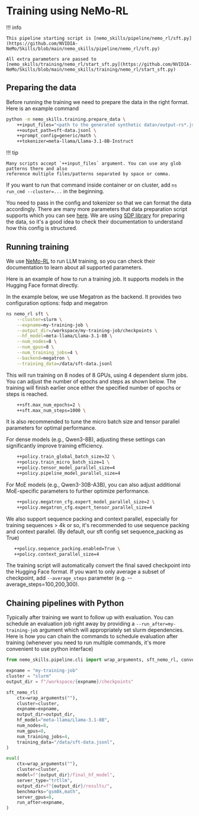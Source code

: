 # Training using NeMo-RL

!!! info

    This pipeline starting script is [nemo_skills/pipeline/nemo_rl/sft.py](https://github.com/NVIDIA-NeMo/Skills/blob/main/nemo_skills/pipeline/nemo_rl/sft.py)

    All extra parameters are passed to [nemo_skills/training/nemo_rl/start_sft.py](https://github.com/NVIDIA-NeMo/Skills/blob/main/nemo_skills/training/nemo_rl/start_sft.py)


## Preparing the data

Before running the training we need to prepare the data in the right format. Here is an example command

```bash
python -m nemo_skills.training.prepare_data \
    ++input_files="<path to the generated synthetic data>/output-rs*.jsonl"> \
    ++output_path=sft-data.jsonl \
    ++prompt_config=generic/math \
    ++tokenizer=meta-llama/Llama-3.1-8B-Instruct
```

!!! tip

    Many scripts accept `++input_files` argument. You can use any glob patterns there and also
    reference multiple files/patterns separated by space or comma.

If you want to run that command inside container or on cluster, add `ns run_cmd --cluster=...` in the beginning.

You need to pass in the config and tokenizer so that we can format the data accordingly. There are many more parameters
that data preparation script supports which you can see
[here](https://github.com/NVIDIA-NeMo/Skills/blob/main/nemo_skills/training/data_preparation_utils/config/math_sft.yaml).
We are using [SDP library](https://github.com/NVIDIA/NeMo-speech-data-processor) for preparing the data, so it's
a good idea to check their documentation to understand how this config is structured.


## Running training

We use [NeMo-RL](https://github.com/NVIDIA-NeMo/RL) to run LLM training,
so you can check their documentation to learn about all supported parameters.

Here is an example of how to run a training job.
It supports models in the Hugging Face format directly.

In the example below, we use Megatron as the backend.
It provides two configuration options: fsdp and megatron

```bash
ns nemo_rl sft \
    --cluster=slurm \
    --expname=my-training-job \
    --output_dir=/workspace/my-training-job/checkpoints \
    --hf_model=meta-llama/Llama-3.1-8B \
    --num_nodes=8 \
    --num_gpus=8 \
    --num_training_jobs=4 \
    --backend=megatron \
    --training_data=/data/sft-data.jsonl
```

This will run training on 8 nodes of 8 GPUs, using 4 dependent slurm jobs.
You can adjust the number of epochs and steps as shown below.
The training will finish earlier once either the specified number of epochs or steps is reached.

```bash
    ++sft.max_num_epochs=2 \
    ++sft.max_num_steps=1000 \
```

It is also recommended to tune the micro batch size and tensor parallel parameters for optimal performance.

For dense models (e.g., Qwen3-8B), adjusting these settings can significantly improve training efficiency.

```bash
    ++policy.train_global_batch_size=32 \
    ++policy.train_micro_batch_size=1 \
    ++policy.tensor_model_parallel_size=4
    ++policy.pipeline_model_parallel_size=4
```

For MoE models (e.g., Qwen3-30B-A3B), you can also adjust additional MoE-specific parameters to further optimize performance.

```bash
    ++policy.megatron_cfg.expert_model_parallel_size=2 \
    ++policy.megatron_cfg.expert_tensor_parallel_size=4
```


We also support sequence packing and context parallel, especially for training sequences > 4k or so, it's recommended to use sequence packing and context parallel.
(By default, our sft config set sequence_packing as True)
```bash
   ++policy.sequence_packing.enabled=True \
   ++policy.context_parallel_size=4
```


The training script will automatically convert the final saved checkpoint into the Hugging Face format.
If you want to only average a subset of checkpoint, add `--average_steps` parameter (e.g. --average_steps=100,200,300).


## Chaining pipelines with Python

Typically after training we want to follow up with evaluation. You can schedule
an evaluation job right away by providing a `--run_after=my-training-job` argument
which will appropriately set slurm dependencies. Here is how you can chain the commands
to schedule evaluation after training
(whenever you need to run multiple commands, it's more convenient to use python interface)

```python
from nemo_skills.pipeline.cli import wrap_arguments, sft_nemo_rl, convert, eval

expname = "my-training-job"
cluster = "slurm"
output_dir = f"/workspace/{expname}/checkpoints"

sft_nemo_rl(
    ctx=wrap_arguments(""),
    cluster=cluster,
    expname=expname,
    output_dir=output_dir,
    hf_model="meta-llama/Llama-3.1-8B",
    num_nodes=8,
    num_gpus=8,
    num_training_jobs=4,
    training_data="/data/sft-data.jsonl",
)

eval(
    ctx=wrap_arguments(""),
    cluster=cluster,
    model=f"{output_dir}/final_hf_model",
    server_type="trtllm",
    output_dir=f"{output_dir}/results/",
    benchmarks="gsm8k,math",
    server_gpus=8,
    run_after=expname,
)
```

